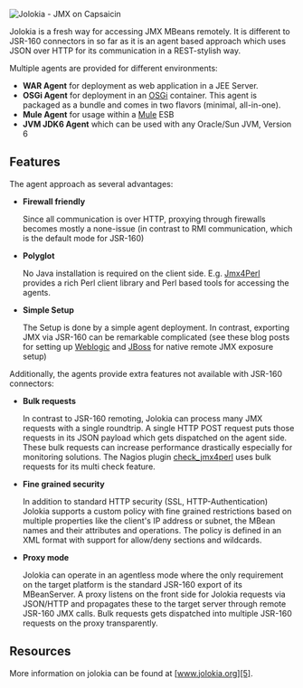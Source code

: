 ![Jolokia - JMX on Capsaicin][1]

Jolokia is a fresh way for accessing JMX MBeans remotely. It is
different to JSR-160 connectors in so far as it is an agent based
approach which uses JSON over HTTP for its communication in a
REST-stylish way.

Multiple agents are provided for different environments:

* __WAR Agent__ for deployment as web application in a JEE Server. 
* __OSGi Agent__ for deployment in an [OSGi][2] container. This agent
  is packaged as a bundle and comes in two flavors (minimal,
  all-in-one).
* __Mule Agent__ for usage within a [Mule][3] ESB
* __JVM JDK6 Agent__ which can be used with any Oracle/Sun JVM,
  Version 6 

Features
--------

The agent approach as several advantages:

* __Firewall friendly__

  Since all communication is over HTTP, proxying through firewalls
  becomes mostly a none-issue (in contrast to RMI communication, which
  is the default mode for JSR-160)

* __Polyglot__

  No Java installation is required on the client
  side. E.g. [Jmx4Perl][4] provides a rich Perl client library and
  Perl based tools for accessing the agents.

* __Simple Setup__

  The Setup is done by a simple agent deployment. In contrast,
  exporting JMX via JSR-160 can be remarkable complicated (see these
  blog posts for setting up [Weblogic][6] and [JBoss][7] for native
  remote JMX exposure setup)

Additionally, the agents provide extra features not available with
JSR-160 connectors:

* __Bulk requests__

  In contrast to JSR-160 remoting, Jolokia can process many JMX
  requests with a single roundtrip. A single HTTP POST request puts
  those requests in its JSON payload which gets dispatched on the
  agent side. These bulk requests can increase performance drastically
  especially for monitoring solutions. The Nagios plugin
  [check_jmx4perl][8] uses bulk requests for its multi check feature.
  
* __Fine grained security__

  In addition to standard HTTP security (SSL, HTTP-Authentication)
  Jolokia supports a custom policy with fine grained restrictions
  based on multiple properties like the client's IP address or subnet,
  the MBean names and their attributes and operations. The policy is
  defined in an XML format with support for allow/deny sections and
  wildcards.

* __Proxy mode__

  Jolokia can operate in an agentless mode where the only requirement
  on the target platform is the standard JSR-160 export of its
  MBeanServer. A proxy listens on the front side for Jolokia requests
  via JSON/HTTP and propagates these to the target server through
  remote JSR-160 JMX calls. Bulk requests gets dispatched into
  multiple JSR-160 requests on the proxy transparently.

Resources
---------

More information on jolokia can be found at [www.jolokia.org][5].

 [1]: http://labs.consol.de/wp-content/uploads/2010/10/jolokia_logo.png "Jolokia"
 [2]: http://www.osgi.org
 [3]: http://www.mulesoft.org
 [4]: http://www.jmx4perl.org
 [5]: http://www.jolokia.org
 [6]: http://labs.consol.de/blog/jmx4perl/configuring-remote-jmx-access-for-weblogic   
 [7]: http://labs.consol.de/blog/jmx4perl/jboss-remote-jmx
 [8]: http://search.cpan.org/~roland/jmx4perl/scripts/check_jmx4perl
 [9]: http://forum.jolokia.org
